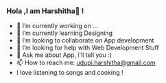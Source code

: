 ### Hola ,I am Harshitha👋 !

- 🔭 I’m currently working on ...
- 🌱 I’m currently learning Designing
- 👯 I’m looking to collaborate on App development
- 🤔 I’m looking for help with Web Development Stuff
- 💬 Ask me about App, i'll tell you :)
- 📫 How to reach me: udupi.harshitha@gmail.com
-  I love listening to songs and cooking !


